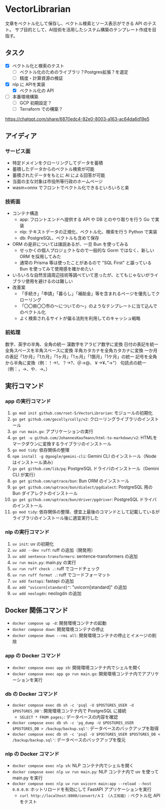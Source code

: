 # VectorLibrarian

文章をベクトル化して保存し、ベクトル検索とソース表示ができる API のテスト。
サブ目的として、AI技術を活用したシステム構築のテンプレート作成を目指す。

## タスク

- [x] ベクトル化と検索のテスト
  - [ ] ベクトル化のためのライブラリ？Postgres拡張？を選定
  - [ ] 精度・計算資源の検証
- [x] nlp に APIを実装
  - [x] ベクトル化の API
- [ ] 本番環境構築
  - [ ] GCP 初期設定？
  - [ ] Terraform での構築？

<https://chatgpt.com/share/6870edc4-82e0-8003-a163-ac64da6d19e5>

## アイディア

### サービス面

- 特定ドメインをクローリングしてデータを蓄積
- 蓄積したデータからのベクトル検索が可能
- 蓄積されたデータをもとに AI による回答が可能
- 当面の主な対象は市役所等行政のホームページ
- wasm+onnx でフロントでベクトル化できるといろいろと楽

### 技術面

- コンテナ構造
  - app: フロントエンドへ提供する API や DB とのやり取りを行う Go で実装
  - nlp: テキストデータの正規化、ベクトル化、検索を行う Python で実装
  - db: PostgreSQL、ベクトルも含めて保存
- ORM の是非については諸説あるが、一旦 Bun を使ってみる
  - せっかくの個人プロジェクトなので一般的な Gorm ではなく、新しい ORM を採用してみた
  - 通常の Prisma 等は使ったことがあるので "SQL First" と謳っている Bun を使ってみて使用感を確かめたい
- いろいろな自然言語周辺技術等調べていて思ったが、とてもじゃないがライブラリ使用を避けるのは難しい
- 改善案
  - 「手続き」「申請」「暮らし」「補助金」等を含まれるページを優先してクローリング
  - 「〇〇県〇〇市の～についての～」のようなテンプレートに当て込んでのベクトル化
  - よく検索されるサイトが偏る法則を利用してのキャッシュ戦略

### 前処理

数字、英字の半角、全角の統一
漢数字をアラビア数字に変換
日付の表記を統一
全角スペースを半角スペースに変換
半角カタカナを全角カタカナに変換
一か月の表記「1か月」「1カ月」「1ヶ月」「1ヵ月」「1箇月」「1ケ月」の統一
記号を全角から半角に変換（例：！→!、？→?、＠→@、￥→¥、”→"）
句読点の統一（例：，→、や．→。）

## 実行コマンド

### app の実行コマンド

1. `go mod init github.com/root-5/VectorLibrarian`: モジュールの初期化
2. `go get github.com/gocolly/colly/v2`: クローリングライブラリのインストール
3. `go run main.go`: アプリケーションの実行
4. `go get -u github.com/JohannesKaufmann/html-to-markdown/v2`: HTMLをマークダウンに変換するライブラリのインストール
5. `go mod tidy`: 依存関係の整理
6. `npm install -g @google/gemini-cli`: Gemini CLI のインストール（Node はインストール済み）
7. `go get github.com/lib/pq`: PostgreSQL ドライバのインストール（Gemini CLI が実行）
8. `go get github.com/uptrace/bun`: Bun ORM のインストール
9. `go get github.com/uptrace/bun/dialect/pgdialect`: PostgreSQL 用の Bun ダイアレクトのインストール
10. `go get github.com/uptrace/bun/driver/pgdriver`: PostgreSQL ドライバのインストール
11. `go mod tidy`: 依存関係の整理、便宜上最後のコマンドとして記載しているがライブラリのインストール後に適宜実行した

### nlp の実行コマンド

1. `uv init`: uv の初期化
2. `uv add --dev ruff`: ruff の追加（開発用）
3. `uv add sentence-transformers`: sentence-transformers の追加
4. `uv run main.py`: main.py の実行
5. `uv run ruff check .`: ruff でコードチェック
6. `uv run ruff format .`: ruff でコードフォーマット
7. `uv add fastapi`: fastapi の追加
8. `uv add "uvicorn[standard]"`: "uvicorn[standard]" の追加
9. `uv add neologdn`: neologdn の追加

## Docker 関係コマンド

- `docker compose up -d`: 開発環境コンテナの起動
- `docker compose down`: 開発環境コンテナの停止
- `docker compose down --rmi all`: 開発環境コンテナの停止とイメージの削除

### app の Docker コマンド

- `docker compose exec app sh`: 開発環境コンテナ内でシェルを開く
- `docker compose exec app go run main.go`: 開発環境コンテナ内でアプリケーションを実行

### db の Docker コマンド

- `docker compose exec db sh -c 'psql -U $POSTGRES_USER -d $POSTGRES_DB'`: 開発環境コンテナ内で PostgreSQL に接続
  - `SELECT * FROM pages;`: データベースの内容を確認
- `docker compose exec db sh -c 'pg_dump -U $POSTGRES_USER $POSTGRES_DB > /backup/backup.sql'`: データベースのバックアップを取得
- `docker compose exec db sh -c 'psql -U $POSTGRES_USER $POSTGRES_DB < /backup/backup.sql'`: データベースのバックアップを復元

### nlp の Docker コマンド

- `docker compose exec nlp sh`: NLP コンテナ内でシェルを開く
- `docker compose exec nlp uv run main.py`: NLP コンテナ内で uv を使って main.py を実行
- `docker compose exec nlp uv run uvicorn main:app --reload --host 0.0.0.0`: ホットリロードを有効にして FastAPI アプリケーションを実行
  - `curl http://localhost:8000/convert/ＡＩ　（人工知能）`: ベクトル化 API をテスト
